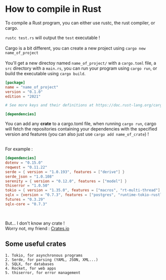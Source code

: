 # How to compile in Rust

To compile a Rust program, you can either use rustc, the rust compiler, or cargo.

`rustc test.rs` will output the `test` executable !
<br><br>
Cargo is a bit different, you can create a new project using `cargo new name_of_project`<br><br>
You'll get a new directoy named `name_of_project/` with a `cargo.toml` file, a `src` directory with a `main.rs`, you can run your program using `cargo run`, or build the executable using `cargo build`.

```toml
[package]
name = "name_of_project"
version = "0.1.0"
edition = "2021"

# See more keys and their definitions at https://doc.rust-lang.org/cargo/reference/manifest.html

[dependencies]
```

You can add any **crate** to a cargo.toml file, when running `cargo run`, cargo will fetch the repositories containing your dependencies with the specified version and features (you can also just use `cargo add name_of_crate`) !<br><br>

For example :

```toml
[dependencies]
dotenv = "0.15.0"
reqwest = "0.11.22"
serde = { version = "1.0.193", features = ["derive"] }
serde_json = "1.0.108"
serenity = { version = "0.12.0", features = ["model"] }
thiserror = "1.0.50"
tokio = { version = "1.35.0", features = ["macros", "rt-multi-thread"] }
sqlx = {version = "0.7.3", features = ["postgres", "runtime-tokio-rustls", "json"]}
futures = "0.3.29"
sqlx-core = "0.7.3"
```
<br>

But... I don't know any crate !<br>
Worry not, my friend : <a href="https://crates.io/" target="_blank"> Crates.io</a>

## Some useful crates

    1. Tokio, for asynchronous programs
    2. Serde, for parsing (YAML, JSON, XML...)
    3. SQLX, for databases
    4. Rocket, for web apps
    5. thiserror, for error management
